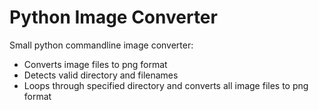 # Python Image Converter

Small python commandline image converter:

- Converts image files to png format
- Detects valid directory and filenames
- Loops through specified directory and converts all image files to png format
